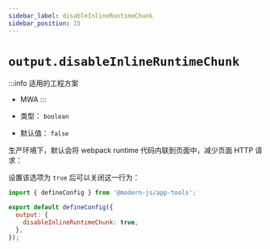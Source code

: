 ```yaml
---
sidebar_label: disableInlineRuntimeChunk
sidebar_position: 15
---
```


# `output.disableInlineRuntimeChunk`

:::info 适用的工程方案
* MWA
:::

* 类型： `boolean`
* 默认值： `false`

生产环境下，默认会将 webpack runtime 代码内联到页面中，减少页面 HTTP 请求：

设置该选项为 `true` 后可以关闭这一行为：

```javascript title="modern.config.js"
import { defineConfig } from '@modern-js/app-tools';

export default defineConfig({
  output: {
    disableInlineRuntimeChunk: true,
  },
});
```
